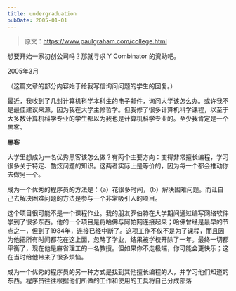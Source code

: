```yaml
---
title: undergraduation
pubDate: 2005-01-01
---
```


> 原文：https://www.paulgraham.com/college.html 

            
想要开始一家初创公司吗？那就寻求 Y Combinator 的资助吧。

2005年3月

（这篇文章的部分内容始于给我写信询问问题的学生的回复。）

最近，我收到了几封计算机科学本科生的电子邮件，询问大学该怎么办。或许我不是最佳建议来源，因为我在大学主修哲学。但我修了很多计算机科学课程，以至于大多数计算机科学专业的学生都以为我也是计算机科学专业的。至少我肯定是一个黑客。

**黑客**

大学里想成为一名优秀黑客该怎么做？有两个主要方向：变得非常擅长编程，学习很多关于特定、酷炫问题的知识。这两者实际上是等价的，因为每一个都会推动你去做另一个。

成为一个优秀的程序员的方法是：（a）花很多时间，（b）解决困难问题。而让自己去解决困难问题的方法是参与一个非常吸引人的项目。

这个项目很可能不是一个课程作业。我的朋友罗伯特在大学期间通过编写网络软件学到了很多东西。他的一个项目是将哈佛与阿帕网连接起来；哈佛曾经是最早的节点之一，但到了1984年，连接已经中断了。这项工作不仅不是为了课程，而且因为他把所有时间都花在这上面，忽略了学业，结果被学校开除了一年。最终一切都平衡了，现在他是麻省理工的一名教授。但如果你不走极端，你可能会更快乐；这在当时给他带来了很多烦恼。

成为一个优秀的程序员的另一种方式是找到其他擅长编程的人，并学习他们知道的东西。程序员往往根据他们所做的工作和使用的工具将自己分成部落